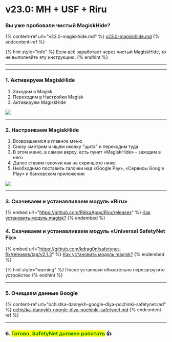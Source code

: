 # v23.0: MH + USF + Riru

### Вы уже пробовали чистый MagiskHide? <a href="#vy-uzhe-probovali-chistyi-magiskhide" id="vy-uzhe-probovali-chistyi-magiskhide"></a>

{% content-ref url="v23.0-magiskhide.md" %}
[v23.0-magiskhide.md](v23.0-magiskhide.md)
{% endcontent-ref %}

{% hint style="info" %}
Если всё заработает через чистый MagiskHide, то не выполняйте эту инструкцию.
{% endhint %}

***

***

### **1. Активируем MagiskHide**

1. Заходим в Magisk
2. Переходим в Настройки Magisk
3. Активируем MagiskHide

![](https://telegra.ph/file/c2b4ba48b582c94ab05c8.jpg)

***

### **2. Настраиваем MagiskHide**

1. Возвращаемся в главное меню
2. Снизу смотрим и ищем иконку "щита" и переходим туда
3. В этом меню, в самом верху, есть пункт «MagiskHide» - заходим в него
4. Далее ставим галочки как на скриншоте ниже
5. Необходимо поставить галочки над «Google Pay», «Сервисы Google Play» и банковском приложении

![](https://telegra.ph/file/30b19f88e5e2e4260039c.jpg)

***

### **3. Скачиваем и устанавливаем модуль «Riru»**

{% embed url="https://github.com/RikkaApps/Riru/releases" %}
[Как установить модуль magisk?](../../inst/kak-ustanovit-modul-magisk.md)
{% endembed %}



### **4. Скачиваем и устанавливаем модуль «Universal SafetyNet Fix»**

{% embed url="https://github.com/kdrag0n/safetynet-fix/releases/tag/v2.1.3" %}
[Как установить модуль magisk?](../../inst/kak-ustanovit-modul-magisk.md)
{% endembed %}

{% hint style="warning" %}
После установки обязательно перезагрузите устройство
{% endhint %}

***

### **5. Очищаем данные Google**

{% content-ref url="ochistka-dannykh-google-dlya-pochinki-safetynet.md" %}
[ochistka-dannykh-google-dlya-pochinki-safetynet.md](ochistka-dannykh-google-dlya-pochinki-safetynet.md)
{% endcontent-ref %}

***

### **6. **<mark style="color:green;">**Готово, SafetyNet должен работать**</mark>** 👍**
